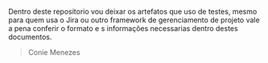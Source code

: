 Dentro deste repositorio vou deixar os artefatos que uso de testes, mesmo para quem usa o Jira ou outro framework de gerenciamento de projeto vale a pena conferir o formato e s informações necessarias dentro destes documentos.

>Conie Menezes